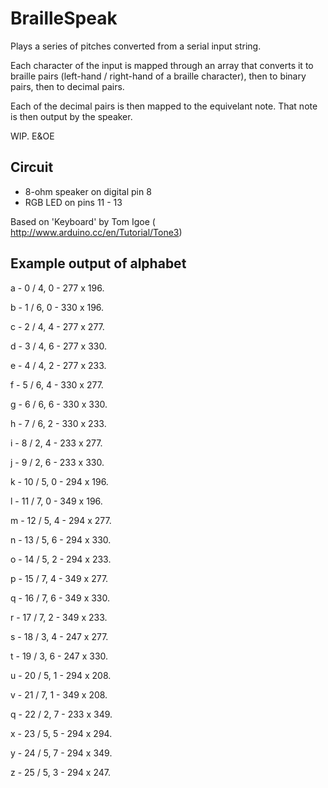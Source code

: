 # BrailleSpeak

Plays a series of pitches converted from a serial input string.
   
Each character of the input is mapped through an array that converts
it to braille pairs (left-hand / right-hand of a braille character), 
then to binary pairs, then to decimal pairs. 
       
Each of the decimal pairs is then mapped to the equivelant note.
That note is then output by the speaker.

WIP. E&OE

## Circuit

* 8-ohm speaker on digital pin 8
* RGB LED on pins 11 - 13

Based on 'Keyboard' by Tom Igoe ( http://www.arduino.cc/en/Tutorial/Tone3)

## Example output of alphabet

 a - 0 / 4, 0 - 277 x 196.
 
 b - 1 / 6, 0 - 330 x 196.
 
 c - 2 / 4, 4 - 277 x 277.
 
 d - 3 / 4, 6 - 277 x 330.
 
 e - 4 / 4, 2 - 277 x 233.
 
 f - 5 / 6, 4 - 330 x 277.
 
 g - 6 / 6, 6 - 330 x 330.
 
 h - 7 / 6, 2 - 330 x 233.
 
 i - 8 / 2, 4 - 233 x 277.
 
 j - 9 / 2, 6 - 233 x 330.
 
 k - 10 / 5, 0 - 294 x 196.
 
 l - 11 / 7, 0 - 349 x 196.
 
 m - 12 / 5, 4 - 294 x 277.
 
 n - 13 / 5, 6 - 294 x 330.
 
 o - 14 / 5, 2 - 294 x 233.
 
 p - 15 / 7, 4 - 349 x 277.
 
 q - 16 / 7, 6 - 349 x 330.
 
 r - 17 / 7, 2 - 349 x 233.
 
 s - 18 / 3, 4 - 247 x 277.
 
 t - 19 / 3, 6 - 247 x 330.
 
 u - 20 / 5, 1 - 294 x 208.
 
 v - 21 / 7, 1 - 349 x 208.
 
 q - 22 / 2, 7 - 233 x 349.
 
 x - 23 / 5, 5 - 294 x 294.
 
 y - 24 / 5, 7 - 294 x 349.
 
 z - 25 / 5, 3 - 294 x 247.

